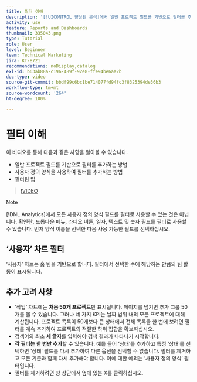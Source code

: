 ```yaml
---
title: 필터 이해
description: '[!UICONTROL 향상된 분석]에서 일반 프로젝트 필드를 기반으로 필터를 추가하는 방법과 사용자 정의 양식을 사용하여 필터를 추가하는 방법을 알아봅니다.'
activity: use
feature: Reports and Dashboards
thumbnail: 335043.png
type: Tutorial
role: User
level: Beginner
team: Technical Marketing
jira: KT-8721
recommendations: noDisplay,catalog
exl-id: b63ab88a-c196-489f-92e8-ffe94be6aa2b
doc-type: video
source-git-commit: bbdf99c6bc1be714077fd94fc3f8325394de36b3
workflow-type: tm+mt
source-wordcount: '264'
ht-degree: 100%

---
```


# 필터 이해

이 비디오를 통해 다음과 같은 사항을 알아볼 수 있습니다.

* 일반 프로젝트 필드를 기반으로 필터를 추가하는 방법
* 사용자 정의 양식을 사용하여 필터를 추가하는 방법
* 필터링 팁

>[!VIDEO](https://video.tv.adobe.com/v/3439644/?quality=12&learn=on&enablevpops=1&captions=kor)

>[!NOTE]
>
>[!DNL Analytics]에서 모든 사용자 정의 양식 필드를 필터로 사용할 수 있는 것은 아닙니다. 확인란, 드롭다운 메뉴, 라디오 버튼, 일자, 텍스트 및 숫자 필드를 필터로 사용할 수 있습니다. 먼저 양식 이름을 선택한 다음 사용 가능한 필드를 선택하십시오.

## ‘사용자’ 차트 필터

‘사용자’ 차트는 홈 팀을 기반으로 합니다. 필터에서 선택한 수에 해당하는 만큼의 팀 활동이 표시됩니다.

## 추가 고려 사항

* ‘작업’ 차트에는 **처음 50개 프로젝트**&#x200B;만 표시됩니다. 페이지를 넘기면 추가 그룹 50개를 볼 수 있습니다. 그러나 네 가지 KPI는 날짜 범위 내의 모든 프로젝트에 대해 계산됩니다. 프로젝트 목록이 50개보다 큰 상태에서 전체 목록을 한 번에 보려면 필터를 계속 추가하여 프로젝트의 적절한 하위 집합을 확보하십시오.
* 검색어의 최소 **세 글자**&#x200B;를 입력해야 검색 결과가 나타나기 시작합니다.
* **각 필터는 한 번만 추가**&#x200B;할 수 있습니다. 예를 들어 ‘상태’를 추가하고 특정 ‘상태’를 선택하면 ‘상태’ 필드를 다시 추가하여 다른 옵션을 선택할 수 없습니다. 필터를 제거하고 모든 기준과 함께 다시 추가해야 합니다. 이에 대한 예외는 ‘사용자 정의 양식’ 필터입니다.
* 필터를 제거하려면 창 상단에서 옆에 있는 X를 클릭하십시오.
